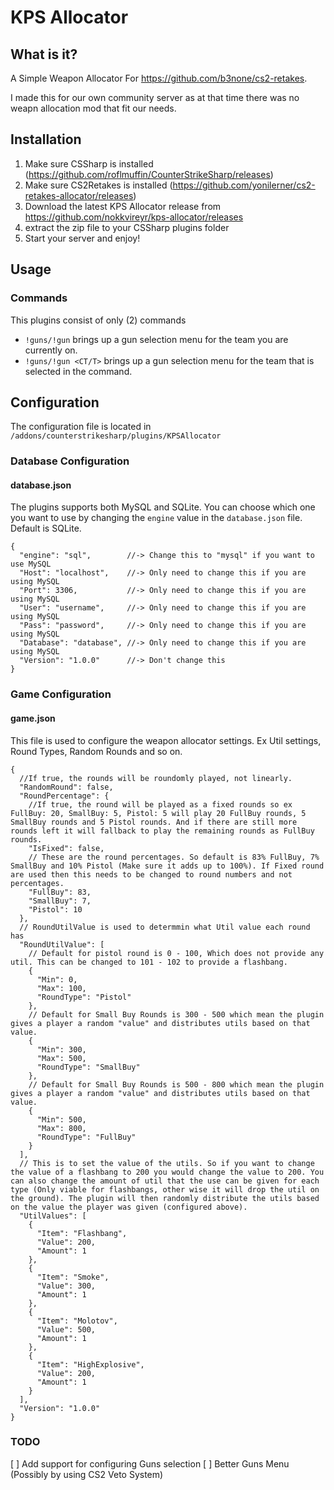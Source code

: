 # KPS Allocator

## What is it?

A Simple Weapon Allocator For <https://github.com/b3none/cs2-retakes>.

I made this for our own community server as at that time there was no weapn allocation mod that fit our needs.

## Installation

1. Make sure CSSharp is installed (<https://github.com/roflmuffin/CounterStrikeSharp/releases>)
2. Make sure CS2Retakes is installed (<https://github.com/yonilerner/cs2-retakes-allocator/releases>)
3. Download the latest KPS Allocator release from <https://github.com/nokkvireyr/kps-allocator/releases>
4. extract the zip file to your CSSharp plugins folder
5. Start your server and enjoy!

## Usage

### Commands

This plugins consist of only (2) commands

- `!guns/!gun` brings up a gun selection menu for the team you are currently on.
- `!guns/!gun <CT/T>` brings up a gun selection menu for the team that is selected in the command.

## Configuration

The configuration file is located in `/addons/counterstrikesharp/plugins/KPSAllocator`

### Database Configuration

#### database.json

The plugins supports both MySQL and SQLite. You can choose which one you want to use by changing the `engine` value in the `database.json` file. Default is SQLite.

```JSONC
{
  "engine": "sql",        //-> Change this to "mysql" if you want to use MySQL
  "Host": "localhost",    //-> Only need to change this if you are using MySQL
  "Port": 3306,           //-> Only need to change this if you are using MySQL
  "User": "username",     //-> Only need to change this if you are using MySQL
  "Pass": "password",     //-> Only need to change this if you are using MySQL
  "Database": "database", //-> Only need to change this if you are using MySQL
  "Version": "1.0.0"      //-> Don't change this
}
```

### Game Configuration

#### game.json

This file is used to configure the weapon allocator settings. Ex Util settings, Round Types, Random Rounds and so on.

```JSONC
{
  //If true, the rounds will be roundomly played, not linearly.
  "RandomRound": false, 
  "RoundPercentage": {
    //If true, the round will be played as a fixed rounds so ex FullBuy: 20, SmallBuy: 5, Pistol: 5 will play 20 FullBuy rounds, 5 SmallBuy rounds and 5 Pistol rounds. And if there are still more rounds left it will fallback to play the remaining rounds as FullBuy rounds.
    "IsFixed": false,
    // These are the round percentages. So default is 83% FullBuy, 7% SmallBuy and 10% Pistol (Make sure it adds up to 100%). If Fixed round are used then this needs to be changed to round numbers and not percentages.
    "FullBuy": 83,
    "SmallBuy": 7,
    "Pistol": 10
  },
  // RoundUtilValue is used to determmin what Util value each round has
  "RoundUtilValue": [
    // Default for pistol round is 0 - 100, Which does not provide any util. This can be changed to 101 - 102 to provide a flashbang.
    {
      "Min": 0,
      "Max": 100,
      "RoundType": "Pistol"
    },
    // Default for Small Buy Rounds is 300 - 500 which mean the plugin gives a player a random "value" and distributes utils based on that value.
    {
      "Min": 300,
      "Max": 500,
      "RoundType": "SmallBuy"
    },
    // Default for Small Buy Rounds is 500 - 800 which mean the plugin gives a player a random "value" and distributes utils based on that value.
    {
      "Min": 500,
      "Max": 800,
      "RoundType": "FullBuy"
    }
  ],
  // This is to set the value of the utils. So if you want to change the value of a flashbang to 200 you would change the value to 200. You can also change the amount of util that the use can be given for each type (Only viable for flashbangs, other wise it will drop the util on the ground). The plugin will then randomly distribute the utils based on the value the player was given (configured above).
  "UtilValues": [
    {
      "Item": "Flashbang",
      "Value": 200,
      "Amount": 1
    },
    {
      "Item": "Smoke",
      "Value": 300,
      "Amount": 1
    },
    {
      "Item": "Molotov",
      "Value": 500,
      "Amount": 1
    },
    {
      "Item": "HighExplosive",
      "Value": 200,
      "Amount": 1
    }
  ],
  "Version": "1.0.0"
}
```

### TODO
[ ] Add support for configuring Guns selection
[ ] Better Guns Menu (Possibly by using CS2 Veto System)

